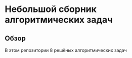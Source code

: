 # Небольшой сборник алгоритмических задач

## Обзор
В этом репозитории 8 решёных алгоритмических задач
